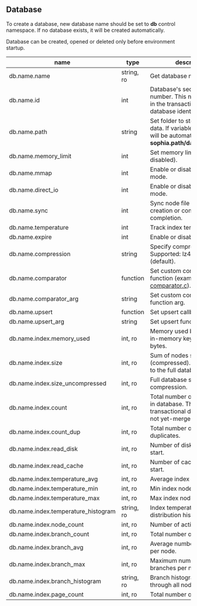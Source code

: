 
Database
--------

To create a database, new database name should be set to **db** control namespace.
If no database exists, it will be created automatically.

Database can be created, opened or deleted only before environment startup.

| name | type | description  |
|---|---|---|
| db.name.name | string, ro | Get database name |
| db.name.id | int | Database's sequential id number. This number is used in the transaction log for the database identification. |
| db.name.path | string | Set folder to store database data. If variable is not set, it will be automatically set as **sophia.path/database_name**. |
| db.name.memory\_limit | int | Set memory limit in bytes (0 - disabled). |
| db.name.mmap | int | Enable or disable mmap mode. |
| db.name.direct\_io | int | Enable or disable O\_DIRECT mode. |
| db.name.sync | int | Sync node file on the branch creation or compaction completion. |
| db.name.temperature | int | Track index temperature. |
| db.name.expire | int | Enable or disable key expire. |
| db.name.compression | string | Specify compression driver. Supported: lz4, zstd, none (default). |
| db.name.comparator | function | Set custom comparator function (example: [comparator.c](https://github.com/pmwkaa/sophia/blob/master/example/comparator.c)). |
| db.name.comparator\_arg | string | Set custom comparator function arg. |
| db.name.upsert | function | Set upsert callback function. |
| db.name.upsert\_arg | string | Set upsert function argument. |
| db.name.index.memory\_used | int, ro | Memory used by database for in-memory key indexes in bytes. |
| db.name.index.size | int, ro | Sum of nodes size in bytes (compressed). This is equal to the full database size. |
| db.name.index.size\_uncompressed | int, ro | Full database size before the compression. |
| db.name.index.count | int, ro | Total number of keys stored in database. This includes transactional duplicates and not yet-merged duplicates. |
| db.name.index.count\_dup | int, ro | Total number of transactional duplicates. |
| db.name.index.read\_disk | int, ro | Number of disk reads since start. |
| db.name.index.read\_cache | int, ro | Number of cache reads since start. |
| db.name.index.temperature\_avg | int, ro | Average index temperature. |
| db.name.index.temperature\_min | int, ro | Min index node temperature. |
| db.name.index.temperature\_max | int, ro | Max index node temperature. |
| db.name.index.temperature\_histogram | string, ro | Index temperature distribution histogram. |
| db.name.index.node\_count | int, ro | Number of active nodes. |
| db.name.index.branch\_count | int, ro | Total number of branches. |
| db.name.index.branch\_avg | int, ro | Average number of branches per node. |
| db.name.index.branch\_max | int, ro | Maximum number of branches per node. |
| db.name.index.branch\_histogram | string, ro | Branch histogram distribution through all nodes. |
| db.name.index.page\_count | int, ro | Total number of pages. |
